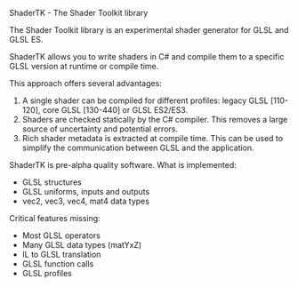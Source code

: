 ShaderTK - The Shader Toolkit library

The Shader Toolkit library is an experimental
shader generator for GLSL and GLSL ES.

ShaderTK allows you to write shaders in C# and compile
them to a specific GLSL version at runtime or compile time.

This approach offers several advantages:
1. A single shader can be compiled for different profiles:
legacy GLSL [110-120], core GLSL [130-440] or GLSL ES2/ES3.
2. Shaders are checked statically by the C# compiler. This
removes a large source of uncertainty and potential errors.
3. Rich shader metadata is extracted at compile time. This
can be used to simplify the communication between GLSL and
the application.

ShaderTK is pre-alpha quality software. What is implemented:
- GLSL structures
- GLSL uniforms, inputs and outputs
- vec2, vec3, vec4, mat4 data types

Critical features missing:
- Most GLSL operators
- Many GLSL data types (matYxZ)
- IL to GLSL translation
- GLSL function calls
- GLSL profiles